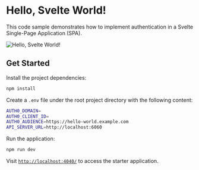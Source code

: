 # Hello, Svelte World!

This code sample demonstrates how to implement authentication in a Svelte Single-Page Application (SPA).

![Hello, Svelte World!](https://cdn.auth0.com/blog/hello-auth0/hello-svelte.png)

## Get Started

Install the project dependencies:

```bash
npm install
```

Create a `.env` file under the root project directory with the following content:

```bash
AUTH0_DOMAIN=
AUTH0_CLIENT_ID=
AUTH0_AUDIENCE=https://hello-world.example.com
API_SERVER_URL=http://localhost:6060
```

Run the application:

```bash
npm run dev
```

Visit [`http://localhost:4040/`](http://localhost:4040/) to access the starter application.
